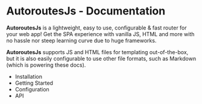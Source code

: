 # AutoroutesJs - Documentation

**AutoroutesJs** is a lightweight, easy to use, configurable & fast router for your web app! Get the SPA experience with vanilla JS, HTML and more with no hassle nor steep learning curve due to huge frameworks.

**AutoroutesJs** supports JS and HTML files for templating out-of-the-box, but it is also easily configurable to use other file formats, such as Markdown (which is powering these docs).

- <router-link to="/Installation">Installation</router-link>
- <router-link to="/getstarted">Getting Started</router-link>
- <router-link to="/configuration">Configuration</router-link>
- <router-link to="/api">API</router-link>